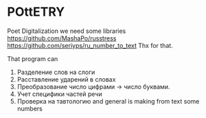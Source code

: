 # POttETRY
Poet Digitalization
we need some libraries
https://github.com/MashaPo/russtress
https://github.com/seriyps/ru_number_to_text
Thx for that.

That program can 
1) Разделение слов на слоги
2) Расставление ударений в словах
3) Преобразование число цифрами -> число буквами.
4) Учет специфики частей речи
5) Проверка на тавтологию
and general is making from text some numbers
